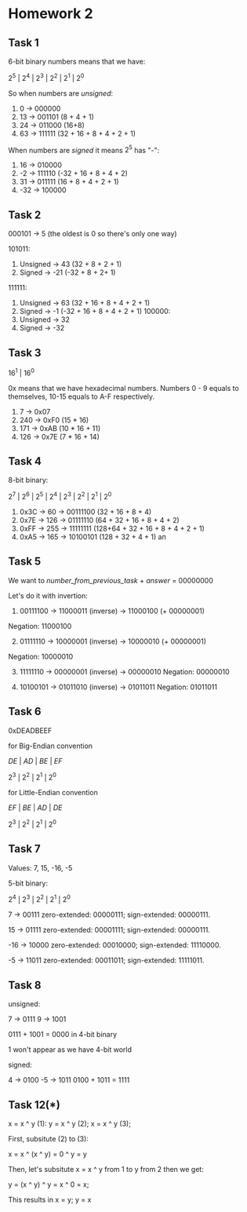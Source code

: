 # Homework 2

## Task 1
6-bit binary numbers means that we have:

$2^5$ | $2^4$ | $2^3$ | $2^2$ | $2^1$ |  $2^0$

So when numbers are $unsigned$:

1) 0 -> 000000
2) 13 -> 001101 (8 + 4 + 1)
3) 24 -> 011000 (16+8)
4) 63 -> 111111 (32 + 16 + 8 + 4 + 2 + 1)

When numbers are $signed$ it means $2^5$ has "-":

1. 16 -> 010000 
2. -2 -> 111110 (-32 + 16 + 8 + 4 + 2)
3. 31 -> 011111 (16 + 8 + 4 + 2 + 1)
4. -32 -> 100000

## Task 2

000101 -> 5 (the oldest is 0 so there's only one way)

101011:
1. Unsigned -> 43 (32 + 8 + 2 + 1)
2. Signed -> -21 (-32 + 8 + 2+ 1)

111111:
1. Unsigned -> 63 (32 + 16 + 8 + 4 + 2 + 1)
1. Signed -> -1 (-32 + 16 + 8 + 4 + 2 + 1) 
100000:
1. Unsigned -> 32
2. Signed -> -32

## Task 3

$16^1$ | $16^0$

0x means that we have hexadecimal numbers.
Numbers 0 - 9 equals to themselves, 10-15  equals to A-F respectively.

1. 7 -> 0x07 
2. 240 -> 0xF0 (15 * 16)
3. 171 -> 0xAB (10 * 16 + 11)
4. 126 -> 0x7E (7 * 16 + 14)

## Task 4
8-bit binary:

$2^7$ | $2^6$ | $2^5$ | $2^4$ |  $2^3$  | $2^2$ | $2^1$ | $2^0$

1. 0x3C -> 60 -> 00111100 (32 + 16 + 8 + 4)
2. 0x7E -> 126 -> 01111110 (64 + 32 + 16 + 8 + 4 + 2)
3. 0xFF -> 255 -> 11111111 (128+64 + 32 + 16 + 8 + 4 + 2 + 1)
4. 0xA5 -> 165 -> 10100101 (128 + 32 + 4 + 1)
ап
## Task 5

We want to *number_from_previous_task* + *answer* = 00000000

Let's do it with invertion:

1. 00111100 -> 11000011 (inverse) -> 11000100 (+ 00000001)

Negation: 11000100

2. 01111110 -> 10000001 (inverse) -> 10000010 (+ 00000001)

Negation: 10000010

3. 11111110 -> 00000001 (inverse) -> 00000010
Negation: 00000010

4. 10100101 -> 01011010 (inverse) -> 01011011
Negation: 01011011

## Task 6

0xDEADBEEF

for Big-Endian convention

$DE$ | $AD$ | $BE$ | $EF$ 

$2^3$ | $2^2$ | $2^1$ |  $2^0$

for Little-Endian convention

$EF$ | $BE$ | $AD$ | $DE$ 

$2^3$ | $2^2$ | $2^1$ |  $2^0$

## Task 7

Values: 7, 15, -16, -5 

5-bit binary:

$2^4$ | $2^3$ | $2^2$ | $2^1$ |  $2^0$

7 -> 00111 zero-extended: 00000111; sign-extended: 00000111.

15 -> 01111 zero-extended: 00001111; sign-extended: 00000111.

-16 -> 10000 zero-extended: 00010000; sign-extended: 11110000.

-5 -> 11011 zero-extended: 00011011; sign-extended: 11111011.

## Task 8

unsigned:

7 -> 0111
9 -> 1001

0111 + 1001 = 0000 in 4-bit binary

1 won't appear as we have 4-bit world

signed:

4 -> 0100
-5 -> 1011
0100 + 1011 = 1111

## Task 12(*)

x = x ^ y (1):
y = x ^ y (2);
x = x ^ y (3);

First, subsitute (2) to (3):

x = x ^ (x ^ y) = 0 ^ y = y

Then, let's subsitute x = x ^ y from 1 to y from 2 then we get:

y = (x ^ y) ^ y = x ^ 0 = x;

This results in x = y; y = x






